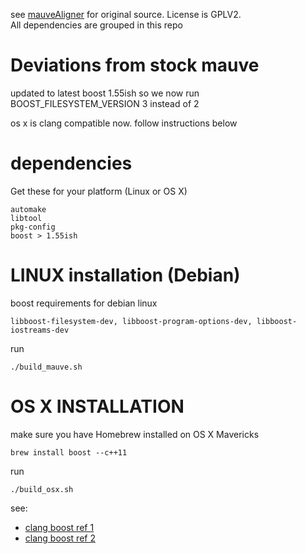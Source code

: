see [mauveAligner](http://asap.ahabs.wisc.edu/mauve/mauve-developer-guide/compiling-mauvealigner-from-source.html) for original source. License is GPLV2.  
All dependencies are grouped in this repo

# Deviations from stock mauve
    
updated to latest boost 1.55ish so we now run BOOST_FILESYSTEM_VERSION 3 instead of 2

os x is clang compatible now. follow instructions below  

# dependencies

Get these for your platform (Linux or OS X)
    
    automake
    libtool
    pkg-config
    boost > 1.55ish

# LINUX installation (Debian)

boost requirements for debian linux

    libboost-filesystem-dev, libboost-program-options-dev, libboost-iostreams-dev

run

    ./build_mauve.sh

# OS X INSTALLATION
make sure you have Homebrew installed on OS X Mavericks

    brew install boost --c++11

run  

    ./build_osx.sh

see:

-   [clang boost ref 1](http://hnrkptrsn.github.io/2013/02/26/c11-and-boost-setup-guide/)
-   [clang boost ref 2](http://stackoverflow.com/questions/17884344/why-does-boost-compilation-fails-with-clang)